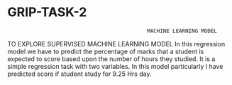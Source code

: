 # GRIP-TASK-2
                                                MACHINE LEARNING MODEL

TO EXPLORE SUPERVISED MACHINE LEARNING MODEL
In this regression model we have to predict the percentage of marks that a student is expected to score based upon the number of hours they studied. 
It is a simple regression task with two variables. 
In this model particularly I have predicted score if student study for 9.25 Hrs day.
